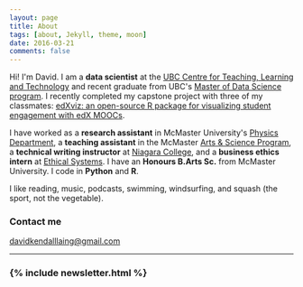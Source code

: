 ```yaml
---
layout: page
title: About
tags: [about, Jekyll, theme, moon]
date: 2016-03-21
comments: false
---
```


Hi! I'm David. I am a **data scientist** at the [UBC Centre for Teaching, Learning and Technology](http://ctlt.ubc.ca/) and recent graduate from UBC's [Master of Data Science program](http://masterdatascience.science.ubc.ca/). I recently completed my capstone project with three of my classmates: [edXviz: an open-source R package for visualizing student engagement with edX MOOCs](https://github.com/AndrewLim1990/mooc_capstone_public).

I have worked as a **research assistant** in McMaster University's [Physics Department](http://www.physics.mcmaster.ca/), a **teaching assistant** in the McMaster [Arts & Science Program](https://artsci.mcmaster.ca/), a **technical writing instructor** at [Niagara College](http://www.niagaracollege.ca/), and a **business ethics intern** at [Ethical Systems](http://ethicalsystems.org/). I have an **Honours B.Arts Sc.** from McMaster University. I code in **Python** and **R**.

I like reading, music, podcasts, swimming, windsurfing, and squash (the sport, not the vegetable).

### Contact me

[davidkendalllaing@gmail.com](mailto:davidkendalllaing@gmail.com)

<hr class="hr-line">
<h3 class="title">
  {% include newsletter.html %}
</h3>
